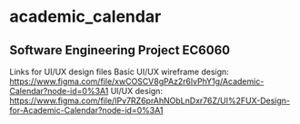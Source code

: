 # academic_calendar
## Software Engineering Project EC6060

Links for UI/UX design files
Basic UI/UX wireframe design: https://www.figma.com/file/xwCOSCV8gPAz2r6lvPhY1g/Academic-Calendar?node-id=0%3A1 
UI/UX design: https://www.figma.com/file/IPv7RZ6prAhNObLnDxr76Z/UI%2FUX-Design-for-Academic-Calendar?node-id=0%3A1